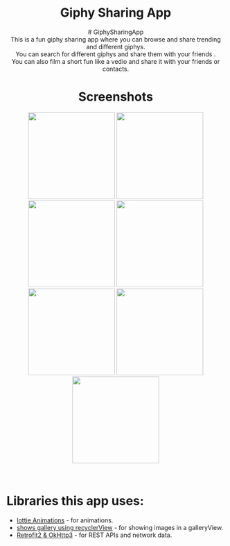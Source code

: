 <h1 align="center">Giphy Sharing App</h1>
<p align="center">
# GiphySharingApp<br>
  This is a fun giphy sharing app where you can browse and share trending and different  giphys.<br>You can search for different giphys and share them with your friends .<br> You  can also film a short fun like a vedio and share it with your friends or contacts.
 </p>
<h1 align="center">Screenshots</h1>
<p align="center">
<img src="https://user-images.githubusercontent.com/75353862/118628358-2a02f800-b7ea-11eb-9e5b-3be09c282826.jpg" width="200" />      <img src="https://user-images.githubusercontent.com/75353862/118628375-2cfde880-b7ea-11eb-9622-905e06c5103a.jpg" width="200" />   <img src="https://user-images.githubusercontent.com/75353862/118628385-2f604280-b7ea-11eb-924b-b402009d3e70.jpg" width="200" />   <img src="https://user-images.githubusercontent.com/75353862/118628397-31c29c80-b7ea-11eb-8e0f-96291adba800.jpg" width="200" />    <img src="https://user-images.githubusercontent.com/75353862/118628476-42731280-b7ea-11eb-843e-51361d9c8484.jpg" width="200" />    <img src="https://user-images.githubusercontent.com/75353862/118628532-4ef76b00-b7ea-11eb-9ef9-b25f99507c38.jpg" width="200" />  <img src="https://user-images.githubusercontent.com/75353862/118629790-8dd9f080-b7eb-11eb-8dcb-7d2e7e326a16.jpg" width="200" />  
</p><br>

# Libraries this app uses:
* [lottie Animations](https://github.com/airbnb/lottie-android) - for animations.
* [shows gallery using recyclerView](https://github.com/ryanlijianchang/Recyclerview-Gallery) - for showing images in a galleryView.
* [Retrofit2 & OkHttp3](https://github.com/square/retrofit) - for REST APIs and network data.
